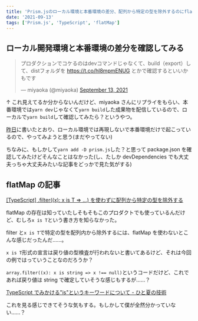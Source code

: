 ```yaml
---
title: 'Prism.jsのローカル環境と本番環境の差分、配列から特定の型を除外するのにflatMapが便利な感じの記事'
date: '2021-09-13'
tags: ['Prism.js', 'TypeScript', 'flatMap']
---
```


## ローカル開発環境と本番環境の差分を確認してみる

<blockquote class="twitter-tweet" data-partner="tweetdeck"><p lang="ja" dir="ltr">プロダクションでコケるのはdevコマンドじゃなくて、build（export）して、distフォルダを <a href="https://t.co/hl8mpmENUG">https://t.co/hl8mpmENUG</a> とかで確認するといいかもです</p>&mdash; miyaoka (@miyaoka) <a href="https://twitter.com/miyaoka/status/1437357704356397056?ref_src=twsrc%5Etfw">September 13, 2021</a></blockquote>

↑ これ見えてるか分からないんだけど、miyaoka さんにリプライをもらい、本番環境では`yarn dev`じゃなくて`yarn build`した成果物を配信しているので、ローカルで`yarn build`して確認してみたら？というやつ。

[昨日](/posts/2021-09-12/)に書いたとおり、ローカル環境では再現しないで本番環境だけで起こっているので、やってみようと思う(まだやってない)

ちなみに、もしかして`yarn add -D prism.js`した？と思って package.json を確認してみたけどそんなことはなかった(し、たしか devDependencies でも大丈夫っちゃ大丈夫みたいな記事をどっかで見た気がする)

## flatMap の記事

[\[TypeScript\] \.filter\(\(x\): x is T => \.\.\.\) を使わずに配列から特定の型を除外する](https://zenn.dev/yarnaimo/articles/66e9102a79c0896b4204)

flatMap の存在は知っていたしそもそもこのプロダクトでも使っているんだけど、むしろ`x is T`という書き方を知らなかった。

filter と`x is T`で特定の型を配列内から除外するには、flatMap を使わないとこんな感じだったんだ……。

`x is T`形式の宣言は戻り値の型検査が行われないと書いてあるけど、それは今回の例ではっていうことなのだろうか？

`array.filter((x): x is string => x !== null)`というコードだけど、これであれば戻り値は string で確定していそうな感じもするが……？

[TypeScript でみかける"is"というキーワードについて \- ひと夏の技術](https://tech-1natsu.hatenablog.com/entry/2019/02/02/200829)

これを見る感じできてそうな気もする。もしかして僕が全然分かっていない……？
